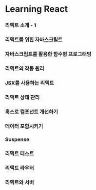 # Learning React

### 리액트 소개 - 1

### 리액트를 위한 자바스크립트

### 자바스크립트를 활용한 함수형 프로그래밍
### 리액트의 작동 원리

### JSX를 사용하는 리액트

### 리액트 상태 관리

### 훅스로 컴포넌트 개선하기

### 데이터 포함시키기

### Suspense

### 리액트 테스트

### 리액트 라우터

### 리액트와 서버
